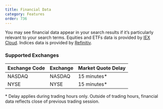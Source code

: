 ```yaml
---
title: Financial Data
category: Features
order: 736
---
```


You may see financial data appear in your search results if it’s particularly relevant to your search terms. Equities and ETFs data is provided by [IEX Cloud](https://iexcloud.io). Indices data is provided by [Refinitiv](https://www.refinitiv.com).

### Supported Exchanges

| Exchange Code | Exchange                      | Market Quote Delay      |
|---------------|-------------------------------|-------------------------|
| NASDAQ        | NASDAQ                        | 15 minutes*             |
| NYSE          | NYSE                          | 15 minutes*             |

\* Delay applies during trading hours only. Outside of trading hours, financial data reflects close of previous trading session.
